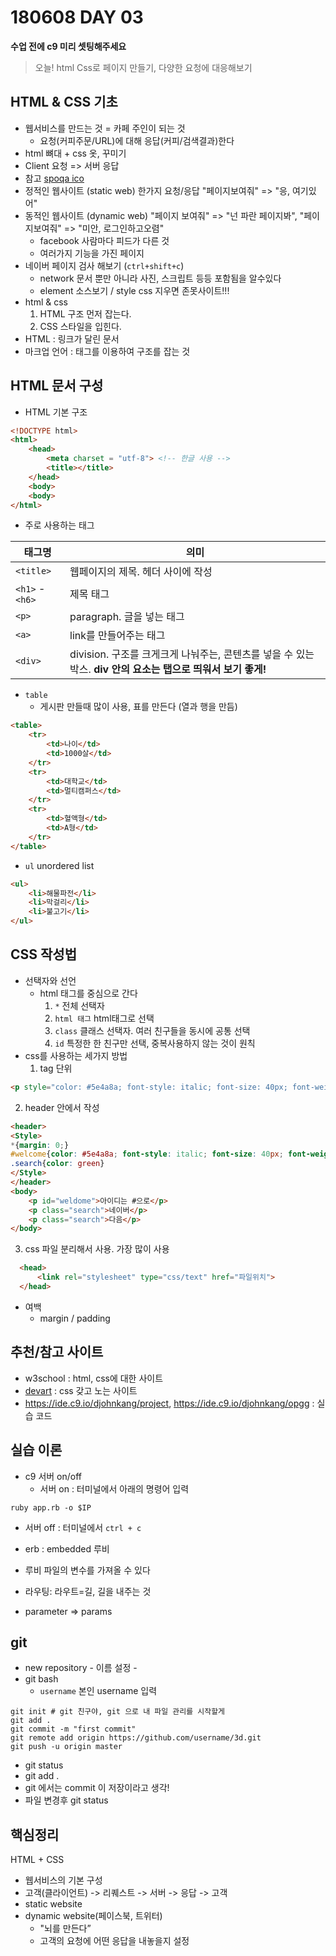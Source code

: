 # 180608 DAY 03
**수업 전에 c9 미리 셋팅해주세요**
> 오늘! html Css로 페이지 만들기, 다양한 요청에 대응해보기

## HTML & CSS 기초
- 웹서비스를 만드는 것 = 카페 주인이 되는 것
  - 요청(커피주문/URL)에 대해 응답(커피/검색결과)한다
- html 뼈대 + css 옷, 꾸미기
- Client 요청 => 서버 응답
- 참고 [spoqa ico](https://carryprotocol.io/)
- 정적인 웹사이트 (static web) 한가지 요청/응답 "페이지보여줘" => "응, 여기있어"
- 동적인 웹사이트 (dynamic  web) "페이지 보여줘" => "넌 파란 페이지봐", "페이지보여줘" => "미안, 로그인하고오렴"
  - facebook 사람마다 피드가 다른 것
  - 여러가지 기능을 가진 페이지
- 네이버 페이지 검사 해보기 (`ctrl+shift+c`)
  - network 문서 뿐만 아니라 사진, 스크립트 등등 포함됨을 알수있다
  - element 소스보기 / style css 지우면 존못사이트!!!
- html & css
  1. HTML 구조 먼저 잡는다.        
  2. CSS 스타일을 입힌다.
- HTML : 링크가 달린 문서
- 마크업 언어 : 태그를 이용하여 구조를 잡는 것
## HTML 문서 구성
- HTML 기본 구조
```html
<!DOCTYPE html>
<html>
    <head>
        <meta charset = "utf-8"> <!-- 한글 사용 -->
        <title></title>
    </head>
    <body>
    <body>
</html>
```

- 주로 사용하는 태그

| **태그명**     | **의미**                                 |
| ----------- | ----------------------------------------- |
| `<title>`     | 웹페이지의 제목. 헤더 사이에 작성       |
| `<h1>` - `<h6>` | 제목 태그                         |
| `<p>`         | paragraph. 글을 넣는 태그          |
| `<a>`         | link를 만들어주는 태그            |
| `<div>`       | division. 구조를 크게크게 나눠주는, 콘텐츠를 넣을 수 있는 박스. **div 안의 요소는 탭으로 띄워서 보기 좋게!** |

- `table` 
  - 게시판 만들때 많이 사용, 표를 만든다 (열과 행을 만듬)
```html
<table>
    <tr>
        <td>나이</td>
        <td>1000살</td>
    </tr>
    <tr>
        <td>대학교</td>
        <td>멀티캠퍼스</td>
    </tr>
    <tr>
        <td>혈액형</td>
        <td>A형</td>
    </tr>
</table> 
```
- `ul` unordered list
```html
<ul>
    <li>해물파전</li>
    <li>막걸리</li>
    <li>불고기</li>
</ul>
```
## **CSS 작성법**
- 선택자와 선언
  - html 태그를 중심으로 간다
    1. `*` 전체 선택자
    2. `html 태그` html태그로 선택
    3. `class` 클래스 선택자. 여러 친구들을 동시에 공통 선택
    4. `id` 특정한 한 친구만 선택, 중복사용하지 않는 것이 원칙 
- css를 사용하는 세가지 방법
  1. tag 단위
```html
<p style="color: #5e4a8a; font-style: italic; font-size: 40px; font-weight: bold">환영합니다</p>
```
  2. header 안에서 작성
```html
<header>
<Style>
*{margin: 0;}
#welcome{color: #5e4a8a; font-style: italic; font-size: 40px; font-weight: bold}
.search{color: green}
</Style>
</header>
<body>
    <p id="weldome">아이디는 #으로</p>
    <p class="search">네이버</p>
    <p class="search">다음</p>
</body>
```
  3. css 파일 분리해서 사용. 가장 많이 사용
```html
  <head>
      <link rel="stylesheet" type="css/text" href="파일위치">
  </head>
```
- 여백
  - margin / padding

## 추천/참고 사이트
- w3school : html, css에 대한 사이트 
- [devart](https://devart.withgoogle.com/css) : css 갖고 노는 사이트
- https://ide.c9.io/djohnkang/project, https://ide.c9.io/djohnkang/opgg : 실습 코드

## 실습 이론
- c9 서버 on/off
  - 서버 on : 터미널에서 아래의 명령어 입력
```console
ruby app.rb -o $IP
```
  - 서버 off : 터미널에서 `ctrl + c`

- erb : embedded 루비
- 루비 파일의 변수를 가져올 수 있다
- 라우팅: 라우트=길, 길을 내주는 것
- parameter => params

## git
- new repository - 이름 설정 - 
- git bash
  - `username` 본인 username 입력
```console
git init # git 친구야, git 으로 내 파일 관리를 시작할게
git add .
git commit -m "first commit"
git remote add origin https://github.com/username/3d.git
git push -u origin master
```
- git status
- git add . 
- git 에서는 commit 이 저장이라고 생각!
- 파일 변경후 git status

## 핵심정리
HTML + CSS
- 웹서비스의 기본 구성
- 고객(클라이언트) -> 리퀘스트 -> 서버 -> 응답 -> 고객
- static website
- dynamic website(페이스북, 트위터)
  - "뇌를 만든다”
  - 고객의 요청에 어떤 응답을 내놓을지 설정
